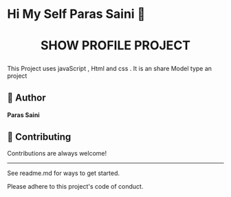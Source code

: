 # ****Hi My Self Paras Saini**** 👋
# <p align="center">SHOW PROFILE PROJECT</p>
  
This Project uses javaScript , Html and css . It is an share Model type an project  

 ## 🙇 Author
####  Paras Saini


## 🍰 Contributing    
Contributions are always welcome!
********
See readme.md for ways to get started.

Please adhere to this project's code of conduct.

